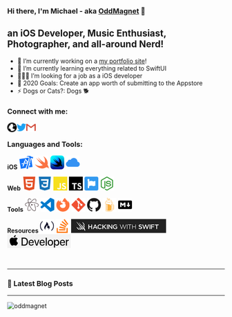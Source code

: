 ### Hi there, I'm Michael - aka [OddMagnet][website] 👋

## an iOS Developer, Music Enthusiast, Photographer, and all-around Nerd!
- 🔭 I’m currently working on a [my portfolio site][website]!
- 🌱 I’m currently learning everything related to SwiftUI
- 👨🏼‍💻 I’m looking for a job as a iOS developer
- 🥅 2020 Goals: Create an app worth of submitting to the Appstore
- ⚡ Dogs or Cats?: Dogs 🐕

### Connect with me:

[<img align="left" alt="oddmagnet.github.io" width="22px" src="https://raw.githubusercontent.com/iconic/open-iconic/master/svg/globe.svg" />][website]
[<img align="left" alt="OddMagnet | Twitter" width="22px" src="https://github.com/OddMagnet/OddMagnet/blob/master/icons/twitter.svg" />][twitter]
[<img align="left" alt="OddMagnet | Email" width="22px" src="https://github.com/OddMagnet/OddMagnet/blob/master/icons/gmail.svg" />][mail]

<br />

### Languages and Tools:

**iOS** 
<img height="32" width="32" src="https://github.com/OddMagnet/OddMagnet/blob/master/icons/xcode.svg" />
<img height="32" width="32" src="https://github.com/OddMagnet/OddMagnet/blob/master/icons/swift.svg" />
<img height="32" width="32" src="https://github.com/OddMagnet/OddMagnet/blob/master/icons/swiftui.png" />
<img height="32" width="32" src="https://github.com/OddMagnet/OddMagnet/blob/master/icons/icloud.svg" />

**Web**
<img height="32" width="32" src="https://github.com/OddMagnet/OddMagnet/blob/master/icons/html5.svg" />
<img height="32" width="32" src="https://github.com/OddMagnet/OddMagnet/blob/master/icons/css3.svg" />
<img height="32" width="32" src="https://github.com/OddMagnet/OddMagnet/blob/master/icons/javascript.svg" />
<img height="32" width="32" src="https://github.com/OddMagnet/OddMagnet/blob/master/icons/typescript.svg" />
<img height="32" width="32" src="https://github.com/OddMagnet/OddMagnet/blob/master/icons/fontawesome.svg" />
<img height="32" width="32" src="https://github.com/OddMagnet/OddMagnet/blob/master/icons/node-dot-js.svg" />

**Tools**
<img height="32" width="32" src="https://github.com/OddMagnet/OddMagnet/blob/master/icons/atom.svg" />
<img height="32" width="32" src="https://github.com/OddMagnet/OddMagnet/blob/master/icons/visualstudiocode.svg" />
<img height="32" width="32" src="https://github.com/OddMagnet/OddMagnet/blob/master/icons/firefoxbrowser.svg" />
<img height="32" width="32" src="https://github.com/OddMagnet/OddMagnet/blob/master/icons/git.svg" />
<img height="32" width="32" src="https://github.com/OddMagnet/OddMagnet/blob/master/icons/github.svg" />
<img height="32" width="32" src="https://github.com/OddMagnet/OddMagnet/blob/master/icons/homebrew.svg" />
<img height="32" width="32" src="https://github.com/OddMagnet/OddMagnet/blob/master/icons/markdown.svg" />

**Resources**
<img height="32" width="32" src="https://github.com/OddMagnet/OddMagnet/blob/master/icons/freecodecamp.svg" />
<img height="32" width="32" src="https://github.com/OddMagnet/OddMagnet/blob/master/icons/stackoverflow.svg" />
![Hacking with Swift](https://github.com/OddMagnet/OddMagnet/blob/master/icons/hacking-with-swift.png)
![Apple Developer Forums](https://github.com/OddMagnet/OddMagnet/blob/master/icons/appledevforums.png) 

<br>

---

### 📕 Latest Blog Posts
<!-- BLOG-POST-LIST:START -->
<!-- BLOG-POST-LIST:END -->

---

<p><img align="center" src="https://github-readme-stats.vercel.app/api?username=oddmagnet&show_icons=true" alt="oddmagnet" /></p>

[website]: https://oddmagnet.github.io/
[twitter]: https://twitter.com/OddMagnetDev
[mail]: mailto:oddmagnetdev@gmail.com